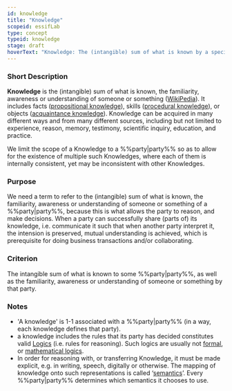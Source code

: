 ```yaml
---
id: knowledge
title: "Knowledge"
scopeid: essifLab
type: concept
typeid: knowledge
stage: draft
hoverText: "Knowledge: The (intangible) sum of what is known by a specific Party, as well as the familiarity, awareness or understanding of someone or something by that Party."
---
```


### Short Description
**Knowledge** is the (intangible) sum of what is known, the familiarity, awareness or understanding of someone or something ([WikiPedia](https://en.wikipedia.org/wiki/Knowledge)). It includes facts ([propositional knowledge](https://en.wikipedia.org/wiki/Propositional_knowledge)), skills ([procedural knowledge](https://en.wikipedia.org/wiki/Procedural_knowledge)), or objects ([acquaintance knowledge](https://en.wikipedia.org/wiki/Knowledge_by_acquaintance)). Knowledge can be acquired in many different ways and from many different sources, including but not limited to experience, reason, memory, testimony, scientific inquiry, education, and practice.

We limit the scope of a Knowledge to a %%party|party%% so as to allow for the existence of multiple such Knowledges, where each of them is internally consistent, yet may be inconsistent with other Knowledges.

### Purpose
We need a term to refer to the (intangible) sum of what is known, the familiarity, awareness or understanding of someone or something of a %%party|party%%, because this is what allows the party to reason, and make decisions. When a party can successfully share (parts of) its knowledge, i.e. communicate it such that when another party interpret it, the intension is preserved, mutual understanding is achieved, which is prerequisite for doing business transactions and/or collaborating. 

### Criterion
The intangible sum of what is known to some %%party|party%%, as well as the familiarity, awareness or understanding of someone or something by that party.

### Notes
- 'A knowledge' is 1-1 associated with a %%party|party%% (in a way, each knowledge defines that party).
- a knowledge includes the rules that its party has decided constitutes valid [Logics](https://en.wikipedia.org/wiki/Logic) (i.e. rules for reasoning). Such logics are usually not [formal](https://en.wikipedia.org/wiki/Formal_system), or [mathematical logics](https://en.wikipedia.org/wiki/Mathematical_logic).
- In order for reasoning with, or transferring Knowledge, it must be made explicit, e.g. in writing, speech, digitally or otherwise. The mapping of knowledge onto such representations is called ‘[semantics](https://en.wikipedia.org/wiki/Semantics)’. Every %%party|party%% determines which semantics it chooses to use.

